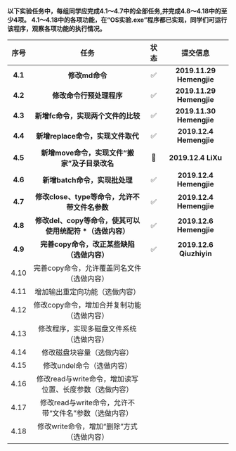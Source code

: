 **以下实验任务中，每组同学应完成4.1～4.7中的全部任务,并完成4.8～4.18中的至少4项。
4.1～4.18中的各项功能，在“OS实验.exe”程序都已实现，同学们可运行该程序，观察各项功能的执行情况。**


序号|任务|状态|提交信息
:-:|:-:|:-:|:-:
**4.1**|**修改md命令**|✅|**2019.11.29 Hemengjie**
**4.2**|**修改命令行预处理程序**|✅|**2019.11.29 Hemengjie**
**4.3**|**新增fc命令，实现两个文件的比较**|✅|**2019.11.30 Hemengjie**
**4.4**|**新增replace命令，实现文件取代**|✅|**2019.12.4 Hemengjie**
**4.5**|**新增move命令，实现文件“搬家”及子目录改名**|🚧|**2019.12.4 LiXu**
**4.6**|**新增batch命令，实现批处理**|✅|**2019.12.4 Hemengjie**
**4.7**|**修改close、type等命令，允许不带文件名参数**|✅|**2019.12.4 Hemengjie**
**4.8**|**修改del、copy等命令，使其可以使用统配符 \*（选做内容）**|✅|**2019.12.6 Hemengjie**
**4.9**|**完善copy命令，改正某些缺陷（选做内容）**|✅|**2019.12.6 Qiuzhiyin**
4.10 |完善copy命令，允许覆盖同名文件（选做内容）|
4.11 |增加输出重定向功能（选做内容）|
4.12 |修改copy命令，增加合并复制功能（选做内容）|
4.13 |修改程序，实现多磁盘文件系统（选做内容）|
4.14 |修改磁盘块容量（选做内容）|
4.15 |修改undel命令（选做内容）|
4.16 |修改read与write命令，增加读写位置、长度参数（选做内容）|
4.17 |修改read与write命令，允许不带“文件名”参数（选做内容）|
4.18 |修改write命令，增加“删除”方式（选做内容）|
